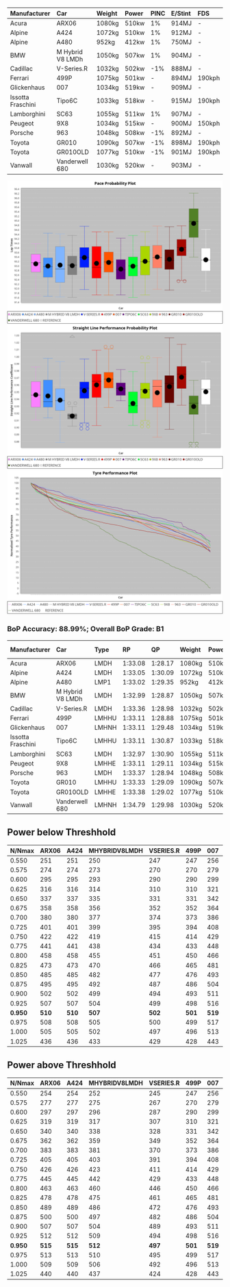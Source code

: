 |Manufacturer|Car|Weight|Power|PINC|E/Stint|FDS|
|:-|:-|:-|:-|:-|:-|:-|
|Acura|ARX06|1080kg|510kw|1%|914MJ|-|
|Alpine|A424|1072kg|510kw|1%|912MJ|-|
|Alpine|A480|952kg|412kw|1%|750MJ|-|
|BMW|M Hybrid V8 LMDh|1050kg|507kw|1%|904MJ|-|
|Cadillac|V-Series.R|1032kg|502kw|-1%|888MJ|-|
|Ferrari|499P|1075kg|501kw|-|894MJ|190kph|
|Glickenhaus|007|1034kg|519kw|-|909MJ|-|
|Issotta Fraschini|Tipo6C|1033kg|518kw|-|915MJ|190kph|
|Lamborghini|SC63|1055kg|511kw|1%|907MJ|-|
|Peugeot|9X8|1034kg|515kw|-|900MJ|150kph|
|Porsche|963|1048kg|508kw|-1%|892MJ|-|
|Toyota|GR010|1090kg|507kw|-1%|898MJ|190kph|
|Toyota|GR010OLD|1077kg|510kw|-1%|901MJ|190kph|
|Vanwall|Vanderwell 680|1030kg|520kw|-|903MJ|-|

![PACECHART](./IMG/ACOMETHOD.png)
![STRAIGHTLINEPERFORMANCECHART](./IMG/ACOMETHOD_sp.png)
![TYREPERFORMANCECHART](./IMG/ACOMETHOD_tw.png)

### BoP Accuracy: 88.99%; Overall BoP Grade: B1
|Manufacturer|Car|Type|RP|QP|Weight|Power¹|Threshhold|PINC|Power²|E/Stint|AVG Vmax|FDS|RDLC|L/Stint|BOP-Grade|ModelAccuracy|ModelPoints|Match%|
|:-|:-|:-|:-|:-|:-|:-|:-|:-|:-|:-|:-|:-|:-|:-|:-|:-|:-|:-|
|Acura|ARX06|LMDH|1:33.08|1:28.17|1080kg|510kw|210.0kph|1%|515kw|914MJ|324.20kph|-|0.99|41|-C1|100.00%|995|77.69%|
|Alpine|A424|LMDH|1:33.05|1:30.09|1072kg|510kw|210.0kph|1%|515kw|912MJ|324.22kph|-|1.00|41|~A1|81.15%|521|99.52%|
|Alpine|A480|LMP1|1:33.02|1:29.35|952kg|412kw|210.0kph|1%|416kw|750MJ|320.62kph|-|0.98|38|~A1|67.92%|957|100.00%|
|BMW|M Hybrid V8 LMDh|LMDH|1:32.99|1:28.87|1050kg|507kw|210.0kph|1%|512kw|904MJ|321.12kph|-|1.03|40|-B1|98.60%|1690|85.96%|
|Cadillac|V-Series.R|LMDH|1:33.36|1:28.98|1032kg|502kw|210.0kph|-1%|497kw|888MJ|325.25kph|-|1.04|41|+B1|91.10%|1770|88.25%|
|Ferrari|499P|LMHHU|1:33.11|1:28.88|1075kg|501kw|210.0kph|-|501kw|894MJ|325.74kph|190kph|1.02|41|~A1|84.26%|2292|100.00%|
|Glickenhaus|007|LMHNH|1:33.11|1:29.48|1034kg|519kw|210.0kph|-|519kw|909MJ|329.95kph|-|0.96|40|~A1|94.63%|1605|95.34%|
|Issotta Fraschini|Tipo6C|LMHHU|1:33.11|1:30.87|1033kg|518kw|210.0kph|-|518kw|915MJ|327.77kph|190kph|1.08|40|+B1|66.67%|96|86.44%|
|Lamborghini|SC63|LMDH|1:32.97|1:30.90|1055kg|511kw|210.0kph|1%|516kw|907MJ|323.13kph|-|1.04|40|-B1|96.77%|419|86.17%|
|Peugeot|9X8|LMHHE|1:33.11|1:29.11|1034kg|515kw|210.0kph|-|515kw|900MJ|326.08kph|150kph|1.04|40|~A1|83.63%|2468|100.00%|
|Porsche|963|LMDH|1:33.37|1:28.94|1048kg|508kw|210.0kph|-1%|503kw|892MJ|325.14kph|-|1.02|41|~A1|93.14%|5746|100.00%|
|Toyota|GR010|LMHHU|1:33.33|1:29.09|1090kg|507kw|210.0kph|-1%|502kw|898MJ|324.93kph|190kph|1.01|41|~A1|87.37%|3154|100.00%|
|Toyota|GR010OLD|LMHHE|1:33.38|1:29.02|1077kg|510kw|210.0kph|-1%|505kw|901MJ|327.92kph|190kph|1.01|41|~A1|89.81%|1393|100.00%|
|Vanwall|Vanderwell 680|LMHNH|1:34.79|1:29.98|1030kg|520kw|210.0kph|-|520kw|903MJ|322.98kph|-|1.02|40|+Ω1|90.28%|604|26.50%|

## Power below Threshhold
|N/Nmax|ARX06|A424|MHYBRIDV8LMDH|VSERIES.R|499P|007|TIPO6C|SC63|9X8|963|GR010|GR010OLD|VANDERWELL680|​|RPM|A480|
|:-|:-|:-|:-|:-|:-|:-|:-|:-|:-|:-|:-|:-|:-|:-|:-|:-|
|0.550|251|251|250|247|247|256|255|252|254|250|250|251|256|​|--|-|
|0.575|274|274|273|270|270|279|278|275|277|273|273|274|279|​|--|-|
|0.600|295|295|293|290|290|299|299|295|297|293|293|295|300|​|--|-|
|0.625|316|316|314|310|310|321|321|316|319|314|314|316|322|​|--|-|
|0.650|337|337|335|331|331|342|342|337|340|335|335|337|343|​|--|-|
|0.675|358|358|356|352|352|364|364|359|362|357|356|358|365|​|--|-|
|0.700|380|380|377|374|373|386|386|380|383|378|377|380|387|​|--|-|
|0.725|401|401|399|395|394|408|407|402|405|399|399|401|409|​|--|-|
|0.750|422|422|419|415|414|429|428|422|426|420|419|422|430|​|--|-|
|0.775|441|441|438|434|433|448|447|441|445|439|438|441|449|​|5000|243|
|0.800|458|458|455|451|450|466|465|459|463|456|455|458|467|​|5500|287|
|0.825|473|473|470|466|465|481|480|474|478|471|470|473|482|​|6000|321|
|0.850|485|485|482|477|476|493|492|485|489|483|482|485|494|​|6500|362|
|0.875|495|495|492|487|486|504|503|496|500|493|492|495|505|​|7000|405|
|0.900|502|502|499|494|493|511|510|503|507|500|499|502|512|​|7500|415|
|0.925|507|507|504|499|498|516|515|508|512|505|504|507|517|​|8000|411|
|**0.950**|**510**|**510**|**507**|**502**|**501**|**519**|**518**|**511**|**515**|**508**|**507**|**510**|**520**|**​**|**8500**|**414**|
|0.975|508|508|505|500|499|517|516|509|513|506|505|508|518|​|9000|207|
|1.000|505|505|502|497|496|513|512|505|509|503|502|505|514|​|--|-|
|1.025|436|436|433|429|428|443|442|436|440|434|433|436|444|​|--|-|

## Power above Threshhold
|N/Nmax|ARX06|A424|MHYBRIDV8LMDH|VSERIES.R|499P|007|TIPO6C|SC63|9X8|963|GR010|GR010OLD|VANDERWELL680|​|RPM|A480|
|:-|:-|:-|:-|:-|:-|:-|:-|:-|:-|:-|:-|:-|:-|:-|:-|:-|
|0.550|254|254|252|245|247|256|255|254|254|248|247|249|256|​|--|-|
|0.575|277|277|275|267|270|279|278|277|277|271|270|272|279|​|--|-|
|0.600|297|297|296|287|290|299|299|298|297|291|290|292|300|​|--|-|
|0.625|319|319|317|307|310|321|321|319|319|311|310|312|322|​|--|-|
|0.650|340|340|338|328|331|342|342|340|340|332|331|333|343|​|--|-|
|0.675|362|362|359|349|352|364|364|362|362|353|352|355|365|​|--|-|
|0.700|383|383|381|370|373|386|386|384|383|374|374|376|387|​|--|-|
|0.725|405|405|403|391|394|408|407|406|405|395|395|397|409|​|--|-|
|0.750|426|426|423|411|414|429|428|427|426|416|415|417|430|​|--|-|
|0.775|445|445|442|429|433|448|447|446|445|435|434|436|449|​|5000|243|
|0.800|463|463|460|446|450|466|465|463|463|452|451|454|467|​|5500|287|
|0.825|478|478|475|461|465|481|480|478|478|467|466|469|482|​|6000|321|
|0.850|489|489|486|472|476|493|492|490|489|478|477|480|494|​|6500|362|
|0.875|500|500|497|482|486|504|503|501|500|488|487|490|505|​|7000|405|
|0.900|507|507|504|489|493|511|510|508|507|495|494|497|512|​|7500|415|
|0.925|512|512|509|494|498|516|515|513|512|500|499|502|517|​|8000|411|
|**0.950**|**515**|**515**|**512**|**497**|**501**|**519**|**518**|**516**|**515**|**503**|**502**|**505**|**520**|**​**|**8500**|**414**|
|0.975|513|513|510|495|499|517|516|514|513|501|500|503|518|​|9000|207|
|1.000|509|509|506|492|496|513|512|510|509|498|497|500|514|​|--|-|
|1.025|440|440|437|424|428|443|442|441|440|430|429|431|444|​|--|-|
